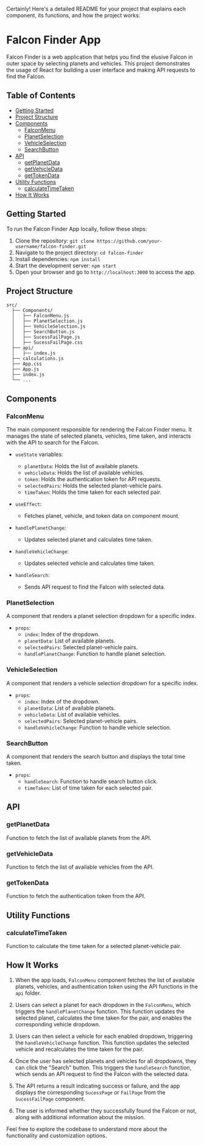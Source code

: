 Certainly! Here's a detailed README for your project that explains each component, its functions, and how the project works:

# Falcon Finder App

Falcon Finder is a web application that helps you find the elusive Falcon in outer space by selecting planets and vehicles. This project demonstrates the usage of React for building a user interface and making API requests to find the Falcon.

## Table of Contents

- [Getting Started](#getting-started)
- [Project Structure](#project-structure)
- [Components](#components)
  - [FalconMenu](#falconmenu)
  - [PlanetSelection](#planetselection)
  - [VehicleSelection](#vehicleselection)
  - [SearchButton](#searchbutton)
- [API](#api)
  - [getPlanetData](#getplanetdata)
  - [getVehicleData](#getvehicledata)
  - [getTokenData](#gettokendata)
- [Utility Functions](#utility-functions)
  - [calculateTimeTaken](#calculatetimetaken)
- [How It Works](#how-it-works)

## Getting Started

To run the Falcon Finder App locally, follow these steps:

1. Clone the repository: `git clone https://github.com/your-username/falcon-finder.git`
2. Navigate to the project directory: `cd falcon-finder`
3. Install dependencies: `npm install`
4. Start the development server: `npm start`
5. Open your browser and go to `http://localhost:3000` to access the app.

## Project Structure

```
src/
  ├── Components/
  │   ├── FalconMenu.js
  │   ├── PlanetSelection.js
  │   ├── VehicleSelection.js
  │   ├── SearchButton.js
  │   ├── SucessFailPage.js
  │   ├── SucessFailPage.css
  ├── api/
  │   ├── index.js
  ├── calculations.js
  ├── App.css
  ├── App.js
  ├── index.js
  └── ...
```

## Components

### FalconMenu

The main component responsible for rendering the Falcon Finder menu. It manages the state of selected planets, vehicles, time taken, and interacts with the API to search for the Falcon.

- `useState` variables:
  - `planetData`: Holds the list of available planets.
  - `vehicleData`: Holds the list of available vehicles.
  - `token`: Holds the authentication token for API requests.
  - `selectedPairs`: Holds the selected planet-vehicle pairs.
  - `timeTaken`: Holds the time taken for each selected pair.

- `useEffect`:
  - Fetches planet, vehicle, and token data on component mount.

- `handlePlanetChange`:
  - Updates selected planet and calculates time taken.

- `handleVehicleChange`:
  - Updates selected vehicle and calculates time taken.

- `handleSearch`:
  - Sends API request to find the Falcon with selected data.

### PlanetSelection

A component that renders a planet selection dropdown for a specific index.

- `props`:
  - `index`: Index of the dropdown.
  - `planetData`: List of available planets.
  - `selectedPairs`: Selected planet-vehicle pairs.
  - `handlePlanetChange`: Function to handle planet selection.

### VehicleSelection

A component that renders a vehicle selection dropdown for a specific index.

- `props`:
  - `index`: Index of the dropdown.
  - `planetData`: List of available planets.
  - `vehicleData`: List of available vehicles.
  - `selectedPairs`: Selected planet-vehicle pairs.
  - `handleVehicleChange`: Function to handle vehicle selection.

### SearchButton

A component that renders the search button and displays the total time taken.

- `props`:
  - `handleSearch`: Function to handle search button click.
  - `timeTaken`: List of time taken for each selected pair.

## API

### getPlanetData

Function to fetch the list of available planets from the API.

### getVehicleData

Function to fetch the list of available vehicles from the API.

### getTokenData

Function to fetch the authentication token from the API.

## Utility Functions

### calculateTimeTaken

Function to calculate the time taken for a selected planet-vehicle pair.

## How It Works

1. When the app loads, `FalconMenu` component fetches the list of available planets, vehicles, and authentication token using the API functions in the `api` folder.

2. Users can select a planet for each dropdown in the `FalconMenu`, which triggers the `handlePlanetChange` function. This function updates the selected planet, calculates the time taken for the pair, and enables the corresponding vehicle dropdown.

3. Users can then select a vehicle for each enabled dropdown, triggering the `handleVehicleChange` function. This function updates the selected vehicle and recalculates the time taken for the pair.

4. Once the user has selected planets and vehicles for all dropdowns, they can click the "Search" button. This triggers the `handleSearch` function, which sends an API request to find the Falcon with the selected data.

5. The API returns a result indicating success or failure, and the app displays the corresponding `SucessPage` or `FailPage` from the `SucessFailPage` component.

6. The user is informed whether they successfully found the Falcon or not, along with additional information about the mission.

Feel free to explore the codebase to understand more about the functionality and customization options.
